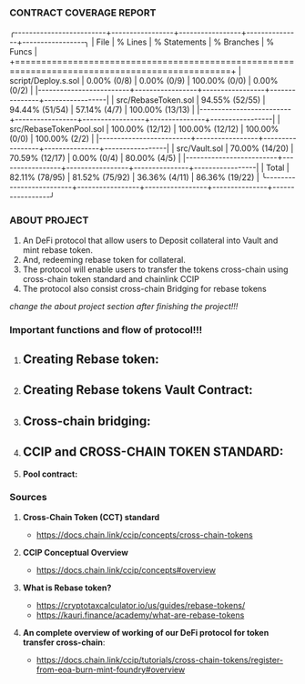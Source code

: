 ### CONTRACT COVERAGE REPORT

╭-------------------------+-----------------+-----------------+---------------+-----------------╮
| File                    | % Lines         | % Statements    | % Branches    | % Funcs         |
+===============================================================================================+
| script/Deploy.s.sol     | 0.00% (0/8)     | 0.00% (0/9)     | 100.00% (0/0) | 0.00% (0/2)     |
|-------------------------+-----------------+-----------------+---------------+-----------------|
| src/RebaseToken.sol     | 94.55% (52/55)  | 94.44% (51/54)  | 57.14% (4/7)  | 100.00% (13/13) |
|-------------------------+-----------------+-----------------+---------------+-----------------|
| src/RebaseTokenPool.sol | 100.00% (12/12) | 100.00% (12/12) | 100.00% (0/0) | 100.00% (2/2)   |
|-------------------------+-----------------+-----------------+---------------+-----------------|
| src/Vault.sol           | 70.00% (14/20)  | 70.59% (12/17)  | 0.00% (0/4)   | 80.00% (4/5)    |
|-------------------------+-----------------+-----------------+---------------+-----------------|
| Total                   | 82.11% (78/95)  | 81.52% (75/92)  | 36.36% (4/11) | 86.36% (19/22)  |
╰-------------------------+-----------------+-----------------+---------------+-----------------╯


### ABOUT PROJECT

1. An DeFi protocol that allow users to Deposit collateral into Vault and mint rebase token.
2. And, redeeming rebase token for collateral.
3. The protocol will enable users to transfer the tokens cross-chain using cross-chain token standard and chainlink CCIP
4. The protocol also consist cross-chain Bridging for rebase tokens

*change the about project section after finishing the project!!!*



### Important functions and flow of protocol!!!

1. **Creating Rebase token:**
   - 

2. **Creating Rebase tokens Vault Contract:**
   - 

3. **Cross-chain bridging:**
   - 

4. **CCIP and CROSS-CHAIN TOKEN STANDARD:**
   - 

5. **Pool contract:**

### Sources

1. **Cross-Chain Token (CCT) standard**
   - https://docs.chain.link/ccip/concepts/cross-chain-tokens 

2. **CCIP Conceptual Overview**
   - https://docs.chain.link/ccip/concepts#overview 

3. **What is Rebase token?**
   - https://cryptotaxcalculator.io/us/guides/rebase-tokens/
   - https://kauri.finance/academy/what-are-rebase-tokens

4. **An complete overview of working of our DeFi protocol for token transfer cross-chain**:
   - https://docs.chain.link/ccip/tutorials/cross-chain-tokens/register-from-eoa-burn-mint-foundry#overview 
